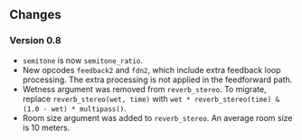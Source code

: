 ## Changes

### Version 0.8

- `semitone` is now `semitone_ratio`.
- New opcodes `feedback2` and `fdn2`, which include extra feedback loop processing. The extra processing is not applied
in the feedforward path.
- Wetness argument was removed from `reverb_stereo`. To migrate, replace `reverb_stereo(wet, time)` with
  `wet * reverb_stereo(time) & (1.0 - wet) * multipass()`.
- Room size argument was added to `reverb_stereo`. An average room size is 10 meters.
